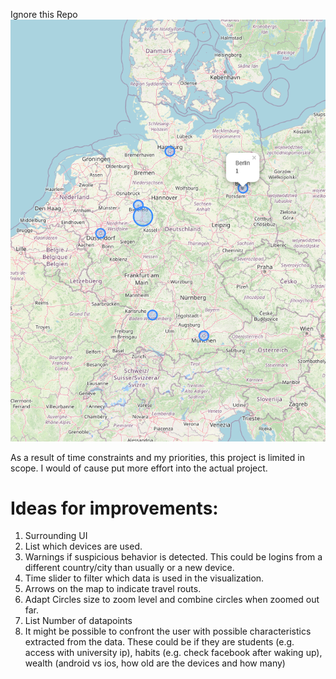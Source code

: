 Ignore this Repo
![Mapimage](Map.png)

As a result of time constraints and my priorities, this project is limited in scope. I would of cause put more effort into the actual project.

# Ideas for improvements:
1. Surrounding UI
2. List which devices are used.
3. Warnings if suspicious behavior is detected.   This could be logins from a different country/city than usually or a new device.
4. Time slider to filter which data is used in the visualization.
5. Arrows on the map to indicate travel routs.
6. Adapt Circles size to zoom level and combine circles when zoomed out far.
7. List Number of datapoints
8. It might be possible to confront the user with possible characteristics extracted from the data. These could be if they are students (e.g. access with university ip), habits (e.g. check facebook after waking up), wealth (android vs ios, how old are the devices and how many) 
